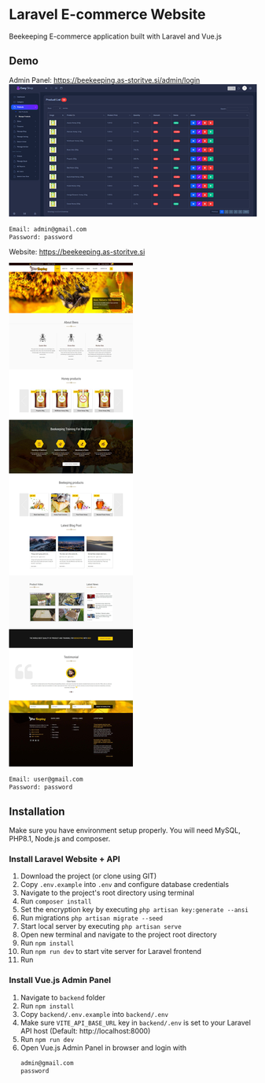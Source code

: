 # Laravel E-commerce Website

Beekeeping E-commerce application built with Laravel and Vue.js<br>

## Demo

Admin Panel: https://beekeeping.as-storitve.si/admin/login
![Screenshot](https://github.com/anze25/laravel-beekeeping/blob/main/public/admin_screenshot.png)

```
Email: admin@gmail.com
Password: password
```

Website: https://beekeeping.as-storitve.si

![Screenshot](https://github.com/anze25/laravel-beekeeping/blob/main/public/Screenshot.jpg)

```
Email: user@gmail.com
Password: password

```

## Installation

Make sure you have environment setup properly. You will need MySQL, PHP8.1, Node.js and composer.

### Install Laravel Website + API

1. Download the project (or clone using GIT)
2. Copy `.env.example` into `.env` and configure database credentials
3. Navigate to the project's root directory using terminal
4. Run `composer install`
5. Set the encryption key by executing `php artisan key:generate --ansi`
6. Run migrations `php artisan migrate --seed`
7. Start local server by executing `php artisan serve`
8. Open new terminal and navigate to the project root directory
9. Run `npm install`
10. Run `npm run dev` to start vite server for Laravel frontend
11. Run

### Install Vue.js Admin Panel

1. Navigate to `backend` folder
2. Run `npm install`
3. Copy `backend/.env.example` into `backend/.env`
4. Make sure `VITE_API_BASE_URL` key in `backend/.env` is set to your Laravel API host (Default: http://localhost:8000)
5. Run `npm run dev`
6. Open Vue.js Admin Panel in browser and login with
    ```
    admin@gmail.com
    password
    ```
